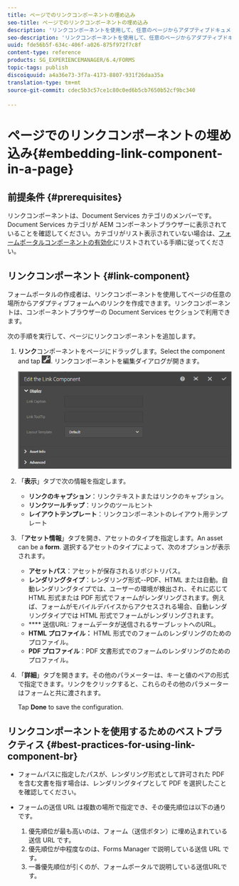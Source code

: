 ```yaml
---
title: ページでのリンクコンポーネントの埋め込み
seo-title: ページでのリンクコンポーネントの埋め込み
description: 'リンクコンポーネントを使用して、任意のページからアダプティブドキュメントまたはアダプティブフォームにリンクできます。  '
seo-description: 'リンクコンポーネントを使用して、任意のページからアダプティブドキュメントまたはアダプティブフォームにリンクできます。  '
uuid: fde56b5f-634c-406f-a026-875f972f7c8f
content-type: reference
products: SG_EXPERIENCEMANAGER/6.4/FORMS
topic-tags: publish
discoiquuid: a4a36e73-3f7a-4173-8807-931f26daa35a
translation-type: tm+mt
source-git-commit: cdec5b3c57ce1c80c0ed6b5cb7650b52cf9bc340

---
```



# ページでのリンクコンポーネントの埋め込み{#embedding-link-component-in-a-page}

## 前提条件 {#prerequisites}

リンクコンポーネントは、Document Services カテゴリのメンバーです。Document Services カテゴリが AEM コンポーネントブラウザーに表示されていることを確認してください。カテゴリがリスト表示されていない場合は、[フォームポータルコンポーネントの有効化](/help/forms/using/enabling-forms-portal-components.md)にリストされている手順に従ってください。

## リンクコンポーネント {#link-component}

フォームポータルの作成者は、リンクコンポーネントを使用してページの任意の場所からアダプティブフォームへのリンクを作成できます。リンクコンポーネントは、コンポーネントブラウザーの Document Services セクションで利用できます。

次の手順を実行して、ページにリンクコンポーネントを追加します。

1. **リンク**&#x200B;コンポーネントをページにドラッグします。Select the component and tap ![cmppr](assets/cmppr.png). リンクコンポーネントを編集ダイアログが開きます。

   ![edit-link-component](assets/edit-link-component.png)

1. 「**表示**」タブで次の情報を指定します。

   * **リンクのキャプション**：リンクテキストまたはリンクのキャプション。
   * **リンクツールチップ**：リンクのツールヒント
   * **レイアウトテンプレート**：リンクコンポーネントのレイアウト用テンプレート

1. 「**アセット情報**」タブを開き、アセットのタイプを指定します。An asset can be a **form**. 選択するアセットのタイプによって、次のオプションが表示されます。

   * **アセットパス**：アセットが保存されるリポジトリパス。
   * **レンダリングタイプ**：レンダリング形式--PDF、HTML または自動。自動レンダリングタイプでは、ユーザーの環境が検出され、それに応じて HTML 形式または PDF 形式でフォームがレンダリングされます。例えば、フォームがモバイルデバイスからアクセスされる場合、自動レンダリングタイプでは HTML 形式でフォームがレンダリングされます。
   * **** 送信URL: フォームデータが送信されるサーブレットへのURL。
   * **HTML プロファイル：** HTML 形式でのフォームのレンダリングのためのプロファイル。
   * **PDF プロファイル**：PDF 文書形式でのフォームのレンダリングのためのプロファイル。

1. 「**詳細**」タブを開きます。その他のパラメーターは、キーと値のペアの形式で指定できます。リンクをクリックすると、これらのその他のパラメーターはフォームと共に渡されます。

   Tap **Done** to save the configuration.

## リンクコンポーネントを使用するためのベストプラクティス {#best-practices-for-using-link-component-br}

* フォームパスに指定したパスが、レンダリング形式として許可された PDF を含む文書を指す場合は、レンダリングタイプとして PDF を選択したことを確認してください。
* フォームの送信 URL は複数の場所で指定でき、その優先順位は以下の通りです。

   1. 優先順位が最も高いのは、フォーム（送信ボタン）に埋め込まれている送信 URL です。
   1. 優先順位が中程度なのは、Forms Manager で説明している送信 URL です。
   1. 一番優先順位が引くのが、フォームポータルで説明している送信URLです。


